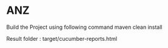 # ANZ
Build the Project using following command
 maven clean install

Result folder : target/cucumber-reports.html
